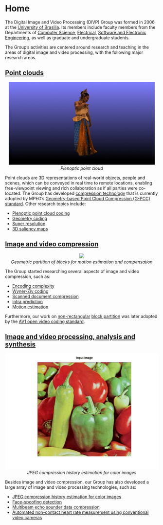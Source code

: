 # Home


The Digital Image and Video Processing (DIVP) Group was formed in 2006 at the [University of Brasilia](https://unb.br/). Its members include faculty members from the Departments of
[Computer Science](https://cic.unb.br/),
[Electrical](http://www.ene.unb.br/),
[Software and Electronic Engineering](http://fga.unb.br/), as well as graduate and undergraduate students.

The Group’s activities are centered around research and teaching in the areas of digital image and video processing, with the following major research areas.

## [Point clouds](https://diogocaetanogarcia.github.io/DIVP_page/point-clouds/)

<p style="text-align:center;">
  <img src="https://github.com/DiogoCaetanoGarcia/DIVP_page/raw/master/assets/images/thai-rotate_small.gif"><br>
  <i>Plenoptic point cloud</i><br>
</p>

Point clouds are 3D representations of real-world objects, people and scenes, which can be conveyed in real time to remote locations, enabling free-viewpoint viewing and rich collaboration as if all parties were co-located. The Group has developed
[compression technology](http://queiroz.divp.org/papers/ieee_tip_raht3d.pdf)
that is currently adopted by MPEG’s
[Geometry-based Point Cloud Compression (G-PCC) standard](https://ieeexplore.ieee.org/document/8571288)</a>.
Other research topics include:

* [Plenoptic point cloud coding](http://queiroz.divp.org/papers/ieee_tip2018_plenopticpc.pdf)
* [Geometry coding](https://ieeexplore.ieee.org/document/8957232)
* [Super resolution](http://queiroz.divp.org/papers/icip2018_tiagoSR.pdf)
* [3D saliency maps](http://queiroz.divp.org/papers/MMSP2020_vitor.pdf)

## [Image and video compression](https://diogocaetanogarcia.github.io/DIVP_page/video-compression/)
<p style="text-align:center;">
  <img src="https://github.com/DiogoCaetanoGarcia/DIVP_page/raw/master/assets/images/shields_wedge.gif"><br>
  <i>Geometric partition of blocks for motion estimation and compensation</i><br>
</p>

The Group started researching several aspects of image and video compression, such as:

* [Encoding complexity](http://queiroz.divp.org/papers/jcis2015tiago.pdf)
* [Wyner-Ziv coding](http://queiroz.divp.org/papers/tcsvt_bruno_2009.pdf)
* [Scanned document compression](https://ieeexplore.ieee.org/document/6476018)
* [Intra prediction](http://queiroz.divp.org/papers/spl_diogo_intrapred.pdf)
* [Motion estimation](http://queiroz.divp.org/papers/MMSP2017_motion.pdf)

Furthermore, our work on [non-rectangular](http://queiroz.divp.org/papers/icip06wedge.pdf) [block partition](http://queiroz.divp.org/papers/icip09wedgeme.pdf) was later adopted by the [AV1 open video coding standard](https://en.wikipedia.org/wiki/AV1).

## [Image and video processing, analysis and synthesis](https://diogocaetanogarcia.github.io/DIVP_page/miscellaneous/)

<p style="text-align:center;">
  <img src="https://github.com/DiogoCaetanoGarcia/DIVP_page/raw/master/assets/images/peppers_jpeg.gif"><br>
  <i>JPEG compression history estimation for color images</i><br>
</p>

Besides image and video compression, our Group has also developed a large array of image and video processing technologies, such as:

* [JPEG compression history estimation for color images](http://queiroz.divp.org/papers/neelsh-journal.pdf)
* [Face-spoofing detection](http://queiroz.divp.org/papers/ieee_tifs_face_spoofing.pdf)
* [Multibeam echo sounder data compression](http://queiroz.divp.org/papers/rioacoustics17_comp.pdf)
* [Automated non-contact heart rate measurement using conventional video cameras](https://biblioteca.sbrt.org.br/articles/548)
